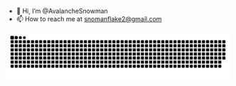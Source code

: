 - 👋 Hi, I’m @AvalancheSnowman
- 📫 How to reach me at snomanflake2@gmail.com

<div align="center">
 
  <img  src="https://github.com/1999AZZAR/1999AZZAR/blob/main/resources/img/grid-snake.svg"
       alt="snake" />
</div>
<!---
AvalancheSnowman/AvalancheSnowman is a ✨ special ✨ repository because its `README.md` (this file) appears on your GitHub profile.
You can click the Preview link to take a look at your changes.
--->
